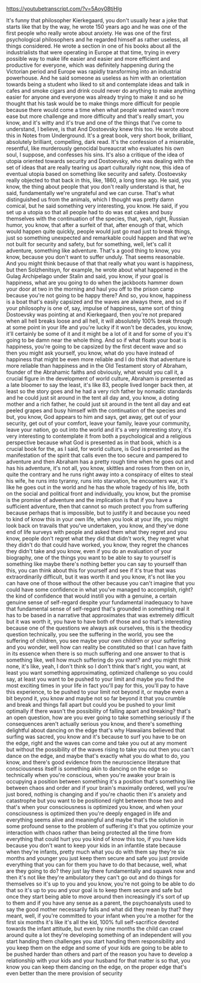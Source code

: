 https://youtubetranscript.com/?v=5Aoy08tjHlg

 It's funny that philosopher Kierkegaard, you don't usually hear a joke that starts like that by the way, he wrote 150 years ago and he was one of the first people who really wrote about anxiety. He was one of the first psychological philosophers and he regarded himself as rather useless, all things considered. He wrote a section in one of his books about all the industrialists that were operating in Europe at that time, trying in every possible way to make life easier and easier and more efficient and productive for everyone, which was definitely happening during the Victorian period and Europe was rapidly transforming into an industrial powerhouse. And he said someone as useless as him with an orientation towards being a student who liked to sit and contemplate ideas and talk in cafes and smoke cigars and drink could never do anything to make anything easier for anyone and everyone was already trying to make it and so he thought that his task would be to make things more difficult for people because there would come a time when what people wanted wasn't more ease but more challenge and more difficulty and that's really smart, you know, and it's witty and it's true and one of the things that I've come to understand, I believe, is that And Dostoevsky knew this too. He wrote about this in Notes from Underground. It's a great book, very short book, brilliant, absolutely brilliant, compelling, dark read. It's the confession of a miserable, resentful, like murderously genocidal bureaucrat who evaluates his own soul, I suppose, and confesses his sins. It's also a critique of the idea of utopia oriented towards security and Dostoevsky, who was dealing with the set of ideas that are really tearing us apart culturally right now, this idea of eventual utopia based on something like security and safety. Dostoevsky really objected to that back in this, like, 1860, a long time ago. He said, you know, the thing about people that you don't really understand is that, he said, fundamentally we're ungrateful and we can curse. That's what distinguished us from the animals, which I thought was pretty damn comical, but he said something very interesting, you know. He said, if you set up a utopia so that all people had to do was eat cakes and busy themselves with the continuation of the species, that, yeah, right, Russian humor, you know, that after a surfeit of that, after enough of that, which would happen quite quickly, people would just go mad just to break things, just so something unexpected and remarkable could happen and that we're not built for security and safety, but for something, well, let's call it adventure, something like adventure. That's a good thing to know, you know, because you don't want to suffer unduly. That seems reasonable. And you might think because of that that really what you want is happiness, but then Solzhenitsyn, for example, he wrote about what happened in the Gulag Archipelago under Stalin and said, you know, if your goal is happiness, what are you going to do when the jackboots hammer down your door at two in the morning and haul you off to the prison camp because you're not going to be happy there? And so, you know, happiness is a boat that's easily capsized and the waves are always there, and so if your philosophy is one of, say, impulse of happiness, same sort of thing Dostoevsky was pointing at and Kierkegaard, then you're not prepared when all hell breaks loose and all hell, it will absolutely 100% break through at some point in your life and you're lucky if it won't be decades, you know, it'll certainly be some of it and it might be a lot of it and for some of you it's going to be damn near the whole thing. And so if what floats your boat is happiness, you're going to be capsized by the first decent wave and so then you might ask yourself, you know, what do you have instead of happiness that might be even more reliable and I do think that adventure is more reliable than happiness and in the Old Testament story of Abraham, founder of the Abrahamic faiths and obviously, what would you call it, a crucial figure in the development of world culture, Abraham is presented as a late bloomer to say the least, it's like 83, people lived longer back then, at least so the story goes and he had a very rich father by nomadic standards and he could just sit around in the tent all day and, you know, a doting mother and a rich father, he could just sit around in the tent all day and eat peeled grapes and busy himself with the continuation of the species and but, you know, God appears to him and says, get away, get out of your security, get out of your comfort, leave your family, leave your community, leave your nation, go out into the world and it's a very interesting story, it's very interesting to contemplate it from both a psychological and a religious perspective because what God is presented as in that book, which is a crucial book for the, as I said, for world culture, is God is presented as the manifestation of the spirit that calls even the too secure and pampered to adventure and then Abraham has a pretty rough time when he goes out and has his adventure, it's not all, you know, skittles and roses from then on in, quite the contrary and he runs right away into a conspiracy of elites to steal his wife, he runs into tyranny, runs into starvation, he encounters war, it's like he goes out in the world and he has the whole tragedy of his life, both on the social and political front and individually, you know, but the promise is the promise of adventure and the implication is that if you have a sufficient adventure, then that cannot so much protect you from suffering because perhaps that is impossible, but to justify it and because you need to kind of know this in your own life, when you look at your life, you might look back on travails that you've undertaken, you know, and they've done end of life surveys with people and asked them what they regret and you know, people don't regret what they did that didn't work, they regret what they didn't do that could have worked, you know, they regret the chances they didn't take and you know, even if you do an evaluation of your biography, one of the things you want to be able to say to yourself is something like maybe there's nothing better you can say to yourself than this, you can think about this for yourself and see if it's true that was extraordinarily difficult, but it was worth it and you know, it's not like you can have one of those without the other because you can't imagine that you could have some confidence in what you've managed to accomplish, right? the kind of confidence that would instill you with a genuine, a certain genuine sense of self-regard despite your fundamental inadequacy to have that fundamental sense of self-regard that's grounded in something real it has to be based in a narrative that approximates that was extremely difficult but it was worth it, you have to have both of those and so that's interesting because one of the questions we always ask ourselves, this is the theodicy question technically, you see the suffering in the world, you see the suffering of children, you see maybe your own children or your suffering and you wonder, well how can reality be constituted so that I can have faith in its essence when there is so much suffering and one answer to that is something like, well how much suffering do you want? and you might think none, it's like, yeah, I don't think so I don't think that's right, you want, at least you want something approximating, optimized challenge so you could say, at least you want to be pushed to your limit and maybe you find the most exciting times in your life in fact you'll pay for this, you'll pay to have this experience, to be pushed to your limit not beyond it, or maybe even a bit beyond it, you know and maybe not so far beyond it that you crumble and break and things fall apart but could you be pushed to your limit optimally if there wasn't the possibility of falling apart and breaking? that's an open question, how are you ever going to take something seriously if the consequences aren't actually serious you know, and there's something delightful about dancing on the edge that's why Hawaiians believed that surfing was sacred, you know and it's because to surf you have to be on the edge, right and the waves can come and take you out at any moment but without the possibility of the waves rising to take you out then you can't dance on the edge, and maybe that's exactly what you do what to do, you know, and there's good evidence from the neuroscience literature that consciousness itself is something akin to dancing on the edge so technically when you're conscious, when you're awake your brain is occupying a position between something it's a position that's something like between chaos and order and if your brain's maximally ordered, well you're just bored, nothing is changing and if you're chaotic then it's anxiety and catastrophe but you want to be positioned right between those two and that's when your consciousness is optimized you know, and when your consciousness is optimized then you're deeply engaged in life and everything seems alive and meaningful and maybe that's the solution in some profound sense to the problem of suffering it's that you optimize your interaction with chaos rather than being protected all the time from everything that could hurt you you kind of know this too, if you have kids because you don't want to keep your kids in an infantile state because when they're infants, pretty much what you do with them say they're six months and younger you just keep them secure and safe you just provide everything that you can for them you have to do that because, well, what are they going to do? they just lay there fundamentally and squawk now and then it's not like they're ambulatory they can't go out and do things for themselves so it's up to you and you know, you're not going to be able to do that so it's up to you and your goal is to keep them secure and safe but once they start being able to move around then increasingly it's sort of up to them and if you have any sense as a parent, the psychoanalysts used to say the good mother necessarily fails and what did they mean by that? they meant, well, if you're committed to your infant when you're a mother for the first six months it's like it's all the kid, 100% full self-sacrifice devoted towards the infant attitude, but even by nine months the child can crawl around quite a lot they're developing something of an independent will you start handing them challenges you start handing them responsibility and you keep them on the edge and some of your kids are going to be able to be pushed harder than others and part of the reason you have to develop a relationship with your kids and your husband for that matter is so that, you know you can keep them dancing on the edge, on the proper edge that's even better than the mere provision of security